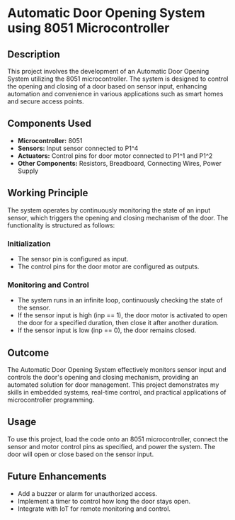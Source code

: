 # Automatic Door Opening System using 8051 Microcontroller

## Description

This project involves the development of an Automatic Door Opening System utilizing the 8051 microcontroller. The system is designed to control the opening and closing of a door based on sensor input, enhancing automation and convenience in various applications such as smart homes and secure access points.

## Components Used

- **Microcontroller:** 8051
- **Sensors:** Input sensor connected to P1^4
- **Actuators:** Control pins for door motor connected to P1^1 and P1^2
- **Other Components:** Resistors, Breadboard, Connecting Wires, Power Supply

## Working Principle

The system operates by continuously monitoring the state of an input sensor, which triggers the opening and closing mechanism of the door. The functionality is structured as follows:

### Initialization

- The sensor pin is configured as input.
- The control pins for the door motor are configured as outputs.

### Monitoring and Control

- The system runs in an infinite loop, continuously checking the state of the sensor.
- If the sensor input is high (inp == 1), the door motor is activated to open the door for a specified duration, then close it after another duration.
- If the sensor input is low (inp == 0), the door remains closed.

## Outcome

The Automatic Door Opening System effectively monitors sensor input and controls the door's opening and closing mechanism, providing an automated solution for door management. This project demonstrates my skills in embedded systems, real-time control, and practical applications of microcontroller programming.

## Usage

To use this project, load the code onto an 8051 microcontroller, connect the sensor and motor control pins as specified, and power the system. The door will open or close based on the sensor input.

## Future Enhancements

- Add a buzzer or alarm for unauthorized access.
- Implement a timer to control how long the door stays open.
- Integrate with IoT for remote monitoring and control.



